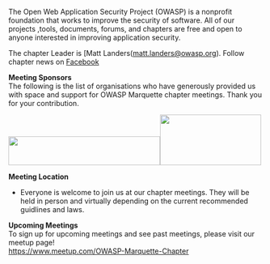 
The Open Web Application Security Project (OWASP) is a nonprofit foundation that works to improve the security of software. All of our projects ,tools, documents, forums, and chapters are free and open to anyone interested in improving application security. 

The chapter Leader is  [Matt Landers(matt.landers@owasp.org). Follow chapter news on  [Facebook](https://www.facebook.com/groups/422772788346937)

<b>Meeting Sponsors</b><br>
The following is the list of organisations who have generously provided us with space and support for OWASP Marquette chapter meetings.
Thank you for your contribution.


<img src="https://lucidcoast.com/wp-content/uploads/2020/01/lucid-coast-logo-blue-gradient-small.png" width="300" height="57"><img src="https://www.nmu.edu/continuingeducation/sites/DrupalContinuingEducation/files/UserFiles/Pictures/UPCI/CSI_Logo_Neon_LightBackground.jpg" width="200" height="100">



<b>Meeting Location</b><br>
- Everyone is welcome to join us at our chapter meetings.  They will be held in person and virtually depending on the current recommended guidlines and laws.


<b>Upcoming Meetings</b><br>
To sign up for upcoming meetings and see past meetings, please visit our meetup page!<br>
https://www.meetup.com/OWASP-Marquette-Chapter

